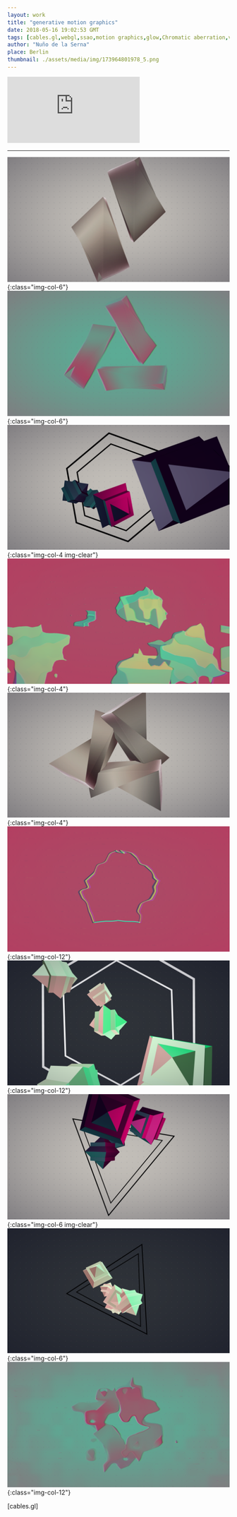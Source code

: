 ```yaml
---
layout: work
title: "generative motion graphics"
date: 2018-05-16 19:02:53 GMT
tags: [cables.gl,webgl,ssao,motion graphics,glow,Chromatic aberration,vj,creative code,audiovisual]
author: "Nuño de la Serna"
place: Berlin
thumbnail: ./assets/media/img/173964801978_5.png
---
```

<div class="video-responsive">
<iframe frameborder="0" src="https://cables.gl/view/5afbd7a75816ec675f8519b7"></iframe>
</div>

------

![173964801978_0](./assets/media/img/173964801978_0.png){:class="img-col-6"}![173964801978_1](./assets/media/img/173964801978_1.png){:class="img-col-6"}![173964801978_2](./assets/media/img/173964801978_2.png){:class="img-col-4 img-clear"}![173964801978_6](./assets/media/img/173964801978_6.png){:class="img-col-4"}![173964801978_4](./assets/media/img/173964801978_4.png){:class="img-col-4"}![173964801978_5](./assets/media/img/173964801978_5.png){:class="img-col-12"}![173964801978_3](./assets/media/img/173964801978_3.png){:class="img-col-12"}![173964801978_9](./assets/media/img/173964801978_9.png){:class="img-col-6 img-clear"}![173964801978_7](./assets/media/img/173964801978_7.png){:class="img-col-6"}![173964801978_8](./assets/media/img/173964801978_8.png){:class="img-col-12"}


[cables.gl]

